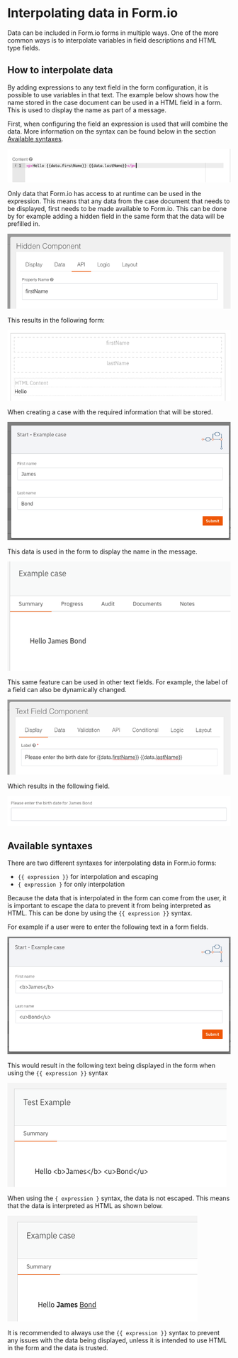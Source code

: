 # Interpolating data in Form.io

Data can be included in Form.io forms in multiple ways. One of the more common ways is to interpolate variables in 
field descriptions and HTML type fields. 

## How to interpolate data

By adding expressions to any text field in the form configuration, it is possible to use variables in that text. 
The example below shows how the name stored in the case document can be used in a HTML field in a form. This is used to 
display the name as part of a message.

First, when configuring the field an expression is used that will combine the data. More information on the syntax can 
be found below in the section [Available syntaxes](#available-syntaxes). 

![Setting up an HTML field with data interpolation](img/setting-up-html-field.png)

Only data that Form.io has access to at runtime can be used in the expression. This means that any data from the case
document that needs to be displayed, first needs to be made available to Form.io. This can be done by for example adding 
a hidden field in the same form that the data will be prefilled in.

![Add hidden field for prefilling data](img/add-hidden-field-for-prefilling.png)

This results in the following form:

![Create a case with prefillable information](img/create-case-with-prefill-information.png)

When creating a case with the required information that will be stored. 

![Add case data](img/add-case-data.png)

This data is used in the form to display the name in the message.

![Interpolated data example](img/interpolated-data-example.png)

This same feature can be used in other text fields. For example, the label of a field can also be dynamically
changed.

![Configuration of label with interpolated data](img/interpolate-label-configuration.png)

Which results in the following field.

![Exxample of label with interpolated data](img/interpolate-label-example.png)

## Available syntaxes

There are two different syntaxes for interpolating data in Form.io forms:
- `{{ expression }}` for interpolation and escaping
- `{ expression }` for only interpolation

Because the data that is interpolated in the form can come from the user, it is important to escape the data to prevent
it from being interpreted as HTML. This can be done by using the `{{ expression }}` syntax. 

For example if a user were to enter the following text in a form fields.

![Example input with HTML](img/input-with-html.png)

This would result in the following text being displayed in the form when using the `{{ expression }}` syntax

![Example of escaped data](img/example-escaped-data.png)

When using the `{ expression }` syntax, the data is not escaped. This means that the data is interpreted as HTML as 
shown below.

![Example of interpolated data](img/example-interpolated-data.png)

It is recommended to always use the `{{ expression }}` syntax to prevent any issues with the data being displayed, 
unless it is intended to use HTML in the form and the data is trusted.
